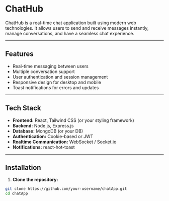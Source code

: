 # ChatHub

ChatHub is a real-time chat application built using modern web technologies. It allows users to send and receive messages instantly, manage conversations, and have a seamless chat experience.

---

## Features

- Real-time messaging between users
- Multiple conversation support
- User authentication and session management
- Responsive design for desktop and mobile
- Toast notifications for errors and updates

---

## Tech Stack

- **Frontend:** React, Tailwind CSS (or your styling framework)
- **Backend:** Node.js, Express.js
- **Database:** MongoDB (or your DB)
- **Authentication:** Cookie-based or JWT
- **Realtime Communication:** WebSocket / Socket.io
- **Notifications:** react-hot-toast

---

## Installation

1. **Clone the repository:**

```bash
git clone https://github.com/your-username/chatApp.git
cd chatApp

